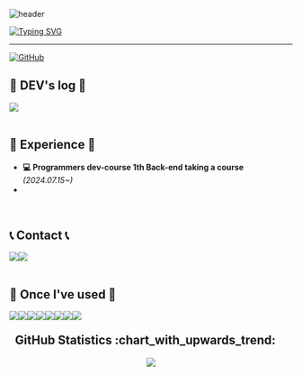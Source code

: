 ![header](https://capsule-render.vercel.app/api?type=waving&color=6994CDEE&text=&animation=twinkling&height=80)

[![Typing SVG](https://readme-typing-svg.demolab.com?font=Alkatra&weight=500&size=45&duration=4000&pause=3&color=6994CDEE&center=false&vCenter=false&multiline=true&repeat=true&width=1000&height=100&lines=Welcome+to+YoungSang's+GitHub!👋)](https://git.io/typing-svg)
 
<div align="left">
 
 ---
     
[![GitHub](https://hits.seeyoufarm.com/api/count/incr/badge.svg?url=https%3A%2F%2Fgithub.com%2FCHUNYOUNGSANG&count_bg=%239CE167&title_bg=%23000000&icon=github.svg&icon_color=%23E7E7E7&title=GitHub&edge_flat=false)](https://github.com/CHUNYOUNGSANG)
</br>

## 📝 DEV's log 📝
<div style="display:flex; flex-direction:row;">
 
 <a href="https://cys07028.tistory.com" target="_blank">
  <img src="https://img.shields.io/badge/Tech Blog-ff6347?style=for-the-badge&logo=Tistory&logoColor=white">
 </a>
 
</div><br>

## 💪 Experience 💪
- **💻 Programmers dev-course 1th Back-end taking a course** _(2024.07.15~)_
- 
<br>
 
## 📞 Contact 📞
<div style="display:flex; flex-direction:row;">
    <a href="https://www.instagram.com/0udtkde__/">
        <img src="https://img.shields.io/badge/Instagram-E4405F?style=for-the-badge&logo=Instagram&logoColor=white"> 
    </a>
    <a href="mailto:chuns7740@gmail.com">
        <img src="https://img.shields.io/badge/Gmail-EA4335?style=for-the-badge&logo=Gmail&logoColor=white"> 
    </a>
</div><br>
    
## 🔨 Once I've used 🔨
<div style="display:flex; flex-direction:row;">
    <img src="https://img.shields.io/badge/java-007396?style=for-the-badge&logo=java&logoColor=white"> 
    <img src="https://img.shields.io/badge/Spring-6DB33F?style=for-the-badge&logo=Spring&logoColor=white">
    <img src="https://img.shields.io/badge/Spring Boot-6DB33F?style=for-the-badge&logo=Spring Boot&logoColor=white">
    <img src="https://img.shields.io/badge/mysql-4479A1?style=for-the-badge&logo=mysql&logoColor=white"> 
    <br>
    <img src="https://img.shields.io/badge/python-3776AB?style=flat-square&logo=python&logoColor=white"> 
    <img src="https://img.shields.io/badge/Git-F05032?style=for-the-badge&logo=Git&logoColor=white">
    <img src="https://img.shields.io/badge/Github-181717?style=for-the-badge&logo=Github&logoColor=white">
    <img src="https://img.shields.io/badge/oracle-F80000?style=for-the-badge&logo=oracle&logoColor=white"> 
   
</div>
<br>
    <h2 style="margin: 5px 10px;">GitHub Statistics :chart_with_upwards_trend:</h2> 
    <div style="display: flex; align-items: center; justify-content: center;">


![](https://github-profile-summary-cards.vercel.app/api/cards/profile-details?username=CHUNYOUNGSANG&theme=tokyonight )
 </br>
